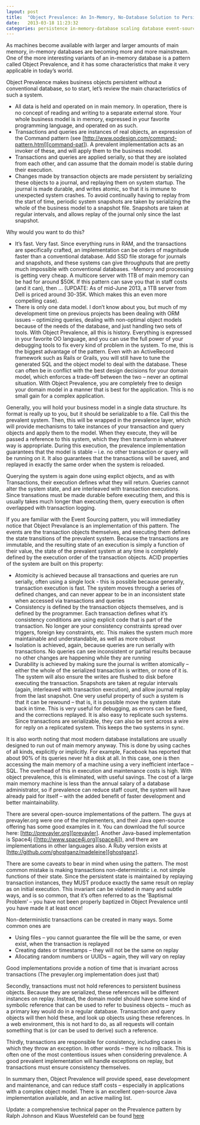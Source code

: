 ```yaml
---
layout: post
title:  "Object Prevalence: An In-Memory, No-Database Solution to Persistence"
date:   2013-03-18 11:23:32
categories: persistence in-memory-database scaling database event-sourcing
---
```

As machines become available with larger and larger amounts of main memory, in-memory databases are becoming more and 
more mainstream. One of the more interesting variants of an in-memory database is a pattern called Object Prevalence, 
and it has some characteristics that make it very applicable in today’s world.

Object Prevalence makes business objects persistent without a conventional database, so to start, let’s review the 
main characteristics of such a system.

- All data is held and operated on in main memory. In operation, there is no concept of reading and writing to a 
separate external store. Your whole business model is in memory, expressed in your favorite programming language, 
and operated on as such.
- Transactions and queries are instances of real objects, an expression of the Command pattern (see 
[http://www.oodesign.com/command-pattern.html][command-pat]). 
A prevalent implementation acts as an invoker of these, and will apply them to the business model.
- Transactions and queries are applied serially, so that they are isolated from each other, and can assume that the 
domain model is stable during their execution.
- Changes made by transaction objects are made persistent by serializing these objects to a journal, and replaying them 
on system startup. The journal is made durable, and writes atomic, so that it is immune to unexpected system crashes. 
To avoid continually having to replay from the start of time, periodic system snapshots are taken by serializing the 
whole of the business model to a snapshot file. Snapshots are taken at regular intervals, and allows replay of the 
journal only since the last snapshot.

Why would you want to do this?

- It’s fast. Very fast. Since everything runs in RAM, and the transactions are specifically crafted, an implementation 
can be orders of magnitude faster than a conventional database. Add SSD file storage for journals and snapshots, and 
these systems can give throughputs that are pretty much impossible with conventional databases.
-Memory and processing is getting very cheap. A multicore server with 1TB of main memory can be had for around $50K. If this 
pattern can save you that in staff costs (and it can), then … (UPDATE: As of mid-June 2013, a 1TB server from Dell is priced 
around 30-35K. Which makes this an even more compelling case).
- There is only one data model. I don’t know about you, but much of my development time on previous projects has been 
dealing with ORM issues – optimizing queries, dealing with non-optimal object models because of the needs of the database, 
and just handling two sets of tools. With Object Prevalence, all this is history. Everything is expressed in your 
favorite OO language, and you can use the full power of your debugging tools to fix every kind of problem in the system. 
To me, this is the biggest advantage of the pattern. Even with an ActiveRecord framework such as Rails or Grails, you will 
still have to tune the generated SQL and the object model to deal with the database. These can often be in conflict with the 
best design decisions for your domain model, which enforces a trade-off between the two – never an optimal situation. 
With Object Prevalence, you are completely free to design your domain model in a manner that is best for the application. 
This is no small gain for a complex application.

Generally, you will hold your business model in a single data structure. Its format is really up to you, but it should 
be serializable to a file. Call this the prevalent system. Then, this will be wrapped in the prevalence layer, which will 
provide mechanisms to take instances of your transaction and query objects and apply them to the model. When they execute, 
they will be passed a reference to this system, which they then transform in whatever way is appropriate. During this execution, 
the prevalence implementation guarantees that the model is stable – i.e. no other transaction or query will be running on it. 
It also guarantees that the transactions will be saved, and replayed in exactly the same order when the system is reloaded.

Querying the system is again done using explict objects, and as with Transactions, their execution defines what they will return. Queries cannot alter
the system state, and are interleaved with transaction executions. Since transations must be made durable before executing them,
and this is usually takes much longer than executing them, query execution is often overlapped with transaction logging.

If you are familiar with the Event Sourcing pattern, you will immediatley notice that Object Prevalance is an implementation of
this pattern. The events are the transaction objects themselves, and executing them defines the state transitions of the prevalent
system. Because the transactions are immutable, and the resulting state of an execution is simply a function of their value, the
state of the prevalent system at any time is completely defined by the execution order of the transaction objects. ACID properties of 
the system are built on this property:

- Atomicity is achieved because all transactions and queries are run serially, often using a single lock - this is possible because generally,
transaction execution is fast. The system moves 
through a series of defined changes, and can never appear to be in an inconsistent state when accessed via transactions and queries
- Consistency is defined by the transaction objects themselves, and is defined by the programmer. Each transaction defines what it’s 
consistency conditions are using explicit code that is part of the transaction. No longer are your consistency constraints 
spread over triggers, foreign key constraints, etc. This makes the system much more maintainable and understandable, as well as more robust
- Isolation is achieved, again, because queries are run serially with transactions. No queries can see inconsistent or partial results 
because no other changes are happening while they are running
- Durability is achieved by making sure the journal is written atomically – either the whole of the serialized transaction is written, 
or none of it is. The system will also ensure the writes are flushed to disk before executing the transaction. Snapshots are taken at regular 
intervals (again, interleaved with transaction execution), and allow journal replay from the last snapshot.
One very useful property of such a system is that it can be rewound – that is, it is possible move the system state back in time. This is very useful for debugging, as errors can be fixed, and the corrections replayed. It is also easy to replicate such systems. Since transactions are serializable, they can also be sent across a wire for reply on a replicated system. This keeps the two systems in sync.

It is also worth noting that most modern database installations are usually designed to run out of main memory anyway. This is done by 
using caches of all kinds, explicitly or implicitly. For example, Facebook has reported that about 90% of its queries never hit 
a disk at all. In this case, one is then accessing the main memory of a machine using a very inefficient interface – SQL. 
The overhead of this in execution and maintenance costs is high. With object prevalence, this is eliminated, with useful savings. 
The cost of a large main memory machine is less than the annual salary of a database administrator, so if prevalence can reduce staff 
count, the system will have already paid for itself – with the added benefit of faster development and better maintainability.

There are several open-source implementations of the pattern. The guys at prevayler.org were one of the implementers, and their 
Java open-source offering has some good examples in it. You can download the full source here: [http://prevayler.org][prevayler]. Another 
Java-based implementation is Space4j ([http://www.space4j.org][space4j]), and there are implementations in other languages also. A 
Ruby version exists at [http://github.com/ghostganz/madeleine][ghostganz].

There are some caveats to bear in mind when using the pattern. The most common mistake is making transactions 
non-deterministic i.e. not simple functions of their state. Since the persistent state is maintained by replaying transaction 
instances, they MUST produce exactly the same result on replay as on initial execution. This invariant can be violated in 
many and subtle ways, and is so common, that it’s often referred to as the ’Baptismal Problem’ – you have not been properly 
baptized in Object Prevalence until you have made it at least once!

Non-deterministic transactions can be created in many ways. Some common ones are

- Using files – you cannot guarantee the file will be the same, or even exist, when the transaction is replayed
- Creating dates or timestamps – they will not be the same on replay
- Allocating random numbers or UUIDs – again, they will vary on replay

Good implementations provide a notion of time that is invariant across transactions (The prevayler.org implementation does just that)

Secondly, transactions must not hold references to persistent business objects. Because they are serialized, these 
references will be different instances on replay. Instead, the domain model should have some kind of symbolic reference that 
can be used to refer to business objects – much as a primary key would do in a regular database. Transaction and query 
objects will then hold these, and look up objects using these references. In a web environment, this is not hard to do, 
as all requests will contain something that is (or can be used to derive) such a reference.

Thirdly, transactions are responsible for consistency, including cases in which they throw an exception. 
In other words – there is no rollback. This is often one of the most contentious issues when considering prevalence. 
A good prevalent implementation will handle exceptions on replay, but transactions must ensure consistency themselves.

In summary then, Object Prevalence will provide speed, ease development and maintenance, and can reduce staff costs – especially 
in applications with a complex object model. There is an excellent open-source Java implementation available, and an active 
mailing list.

Update: a comprehensive technical paper on the Prevalence pattern by Ralph Johnson and Klaus Wuestefeld can be found [here][paper]

[command-pat]: http://www.oodesign.com/command-pattern.html
[prevayler]:   http://prevayler.org
[space4j]:     http://www.space4j.org
[ghostganz]:   http://github.com/ghostganz/madeleine
[paper]:       http://hillside.net/sugarloafplop/papers/5.pdf